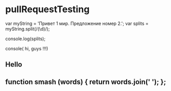 # pullRequestTesting

var myString = 'Привет 1 мир. Предложение номер 2.';
var splits = myString.split(/(\d)/);

console.log(splits);


console( hi, guys !!!)

Hello
------------------------
function smash (words) {
    return words.join(' ');
};
-----------------------------

